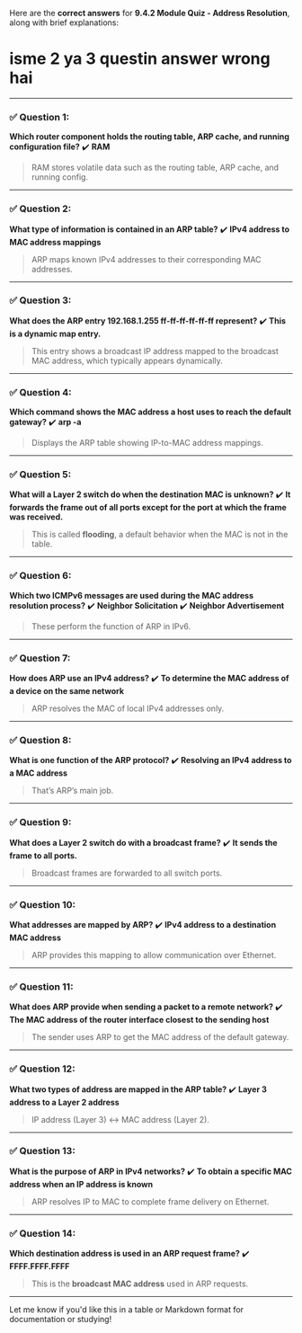 Here are the **correct answers** for **9.4.2 Module Quiz - Address Resolution**, along with brief explanations:


# isme 2 ya 3 questin answer wrong hai
---

### ✅ **Question 1:**

**Which router component holds the routing table, ARP cache, and running configuration file?**
✔️ **RAM**

> RAM stores volatile data such as the routing table, ARP cache, and running config.

---

### ✅ **Question 2:**

**What type of information is contained in an ARP table?**
✔️ **IPv4 address to MAC address mappings**

> ARP maps known IPv4 addresses to their corresponding MAC addresses.

---

### ✅ **Question 3:**

**What does the ARP entry 192.168.1.255 ff-ff-ff-ff-ff-ff represent?**
✔️ **This is a dynamic map entry.**

> This entry shows a broadcast IP address mapped to the broadcast MAC address, which typically appears dynamically.

---

### ✅ **Question 4:**

**Which command shows the MAC address a host uses to reach the default gateway?**
✔️ **arp -a**

> Displays the ARP table showing IP-to-MAC address mappings.

---

### ✅ **Question 5:**

**What will a Layer 2 switch do when the destination MAC is unknown?**
✔️ **It forwards the frame out of all ports except for the port at which the frame was received.**

> This is called **flooding**, a default behavior when the MAC is not in the table.

---

### ✅ **Question 6:**

**Which two ICMPv6 messages are used during the MAC address resolution process?**
✔️ **Neighbor Solicitation**
✔️ **Neighbor Advertisement**

> These perform the function of ARP in IPv6.

---

### ✅ **Question 7:**

**How does ARP use an IPv4 address?**
✔️ **To determine the MAC address of a device on the same network**

> ARP resolves the MAC of local IPv4 addresses only.

---

### ✅ **Question 8:**

**What is one function of the ARP protocol?**
✔️ **Resolving an IPv4 address to a MAC address**

> That’s ARP’s main job.

---

### ✅ **Question 9:**

**What does a Layer 2 switch do with a broadcast frame?**
✔️ **It sends the frame to all ports.**

> Broadcast frames are forwarded to all switch ports.

---

### ✅ **Question 10:**

**What addresses are mapped by ARP?**
✔️ **IPv4 address to a destination MAC address**

> ARP provides this mapping to allow communication over Ethernet.

---

### ✅ **Question 11:**

**What does ARP provide when sending a packet to a remote network?**
✔️ **The MAC address of the router interface closest to the sending host**

> The sender uses ARP to get the MAC address of the default gateway.

---

### ✅ **Question 12:**

**What two types of address are mapped in the ARP table?**
✔️ **Layer 3 address to a Layer 2 address**

> IP address (Layer 3) ↔ MAC address (Layer 2).

---

### ✅ **Question 13:**

**What is the purpose of ARP in IPv4 networks?**
✔️ **To obtain a specific MAC address when an IP address is known**

> ARP resolves IP to MAC to complete frame delivery on Ethernet.

---

### ✅ **Question 14:**

**Which destination address is used in an ARP request frame?**
✔️ **FFFF.FFFF.FFFF**

> This is the **broadcast MAC address** used in ARP requests.

---

Let me know if you'd like this in a table or Markdown format for documentation or studying!
